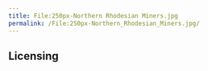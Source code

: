 ```yaml
---
title: File:250px-Northern Rhodesian Miners.jpg
permalink: /File:250px-Northern_Rhodesian_Miners.jpg/
---
```


## Licensing